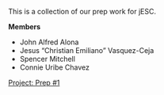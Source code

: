 This is a collection of our prep work for jESC.


**Members**
- John Alfred Alona
- Jesus “Christian Emiliano” Vasquez-Ceja
- Spencer Mitchell
- Connie Uribe Chavez

[Project: Prep #1](https://docs.google.com/document/d/1EtHAZUN86cC86ftgC1n-hLKnIfR0YIirIVXMpV6ifLI/edit#heading=h.p3bme67xoslt)

